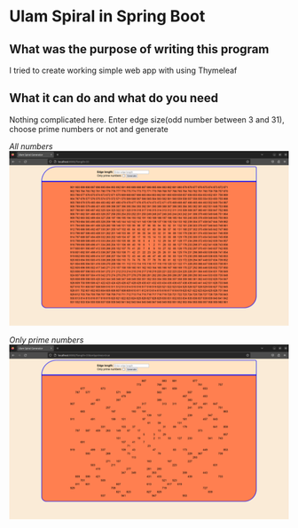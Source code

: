 # Ulam Spiral in Spring Boot

## What was the purpose of writing this program
I tried to create working simple web app with using Thymeleaf

## What it can do and what do you need
Nothing complicated here. Enter edge size(odd number between 3 and 31), choose prime numbers or not and generate

_All numbers_ \
![All numbers](./screenshots/screen1.png)

_Only prime numbers_ \
![Only prime numbers](./screenshots/screen2.png)

